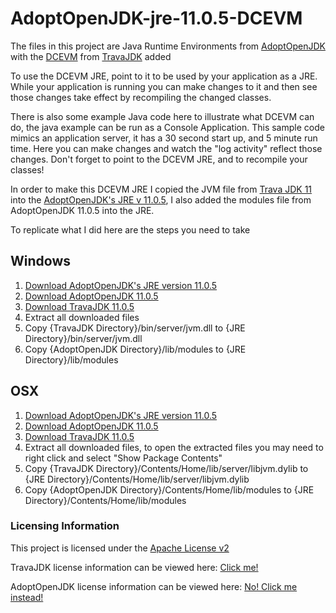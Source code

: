 # AdoptOpenJDK-jre-11.0.5-DCEVM

The files in this project are Java Runtime Environments from [AdoptOpenJDK](https://adoptopenjdk.net/index.html?variant=openjdk11&jvmVariant=hotspot) with the [DCEVM](http://dcevm.github.io/) from [TravaJDK](https://github.com/TravaOpenJDK) added

To use the DCEVM JRE, point to it to be used by your application as a JRE. While your application is running you can make changes to it and then see those changes take effect by recompiling the changed classes.

There is also some example Java code here to illustrate what DCEVM can do, the java example can be run as a Console Application. This sample code mimics an application server, it has a 30 second start up, and 5 minute run time. Here you can make changes and watch the "log activity" reflect those changes. Don't forget to point to the DCEVM JRE, and to recompile your classes!

In order to make this DCEVM JRE I copied the JVM file from [Trava JDK 11 ](https://github.com/TravaOpenJDK/trava-jdk-11-dcevm) into the [AdoptOpenJDK's JRE v 11.0.5](https://adoptopenjdk.net/archive.html?variant=openjdk11&jvmVariant=hotspot), I also added the modules file from AdoptOpenJDK 11.0.5 into the JRE.

To replicate what I did here are the steps you need to take

## Windows
  1. [Download AdoptOpenJDK's JRE version 11.0.5](https://github.com/AdoptOpenJDK/openjdk11-binaries/releases/download/jdk-11.0.5%2B10/OpenJDK11U-jre_x64_windows_hotspot_11.0.5_10.zip)
  2. [Download AdoptOpenJDK 11.0.5](https://github.com/AdoptOpenJDK/openjdk11-binaries/releases/download/jdk-11.0.5%2B10/OpenJDK11U-jdk_x64_windows_hotspot_11.0.5_10.zip)
  3. [Download TravaJDK 11.0.5](https://github.com/TravaOpenJDK/trava-jdk-11-dcevm/releases/download/dcevm-11.0.5%2B5/java11-openjdk-dcevm-windows.zip)
  4. Extract all downloaded files
  5. Copy {TravaJDK Directory}/bin/server/jvm.dll to {JRE Directory}/bin/server/jvm.dll
  6. Copy {AdoptOpenJDK Directory}/lib/modules to {JRE Directory}/lib/modules
  
## OSX
  1. [Download AdoptOpenJDK's JRE version 11.0.5](https://github.com/AdoptOpenJDK/openjdk11-binaries/releases/download/jdk-11.0.5%2B10/OpenJDK11U-jre_x64_mac_hotspot_11.0.5_10.tar.gz)
  2. [Download AdoptOpenJDK 11.0.5](https://github.com/AdoptOpenJDK/openjdk11-binaries/releases/download/jdk-11.0.5%2B10/OpenJDK11U-jdk_x64_mac_hotspot_11.0.5_10.tar.gz)
  3. [Download TravaJDK 11.0.5](https://github.com/TravaOpenJDK/trava-jdk-11-dcevm/releases/download/dcevm-11.0.5%2B5/java11-openjdk-dcevm-osx.tar.gz)
  4. Extract all downloaded files, to open the extracted files you may need to right click and select "Show Package Contents"
  5. Copy {TravaJDK Directory}/Contents/Home/lib/server/libjvm.dylib to {JRE Directory}/Contents/Home/lib/server/libjvm.dylib 
  6. Copy {AdoptOpenJDK Directory}/Contents/Home/lib/modules to {JRE Directory}/Contents/Home/lib/modules

### Licensing Information
This project is licensed under the [Apache License v2](https://www.apache.org/licenses/LICENSE-2.0)

TravaJDK license information can be viewed here: [Click me!](https://github.com/TravaOpenJDK/trava-jdk-11-dcevm/blob/master/LICENSE)

AdoptOpenJDK license information can be viewed here: [No! Click me instead!](https://adoptopenjdk.net/about.html?variant=openjdk11&jvmVariant=hotspot)
